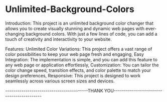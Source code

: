 # Unlimited-Background-Colors

Introduction:
This project is an unlimited background color changer that allows you to create visually stunning and dynamic web pages with ever-changing background colors. With just a few lines of code, you can add a touch of creativity and interactivity to your website.

Features:
Unlimited Color Variations: This project offers a vast range of color possibilities to keep your web page fresh and engaging, Easy Integration: The implementation is simple, and you can add this feature to any web page or application effortlessly, Customization: You can tailor the color change speed, transition effects, and color palette to match your design preferences, Responsive: This project is designed to work seamlessly across various screen sizes and devices.

-----------------------------------------THANK YOU------------------------------------------
